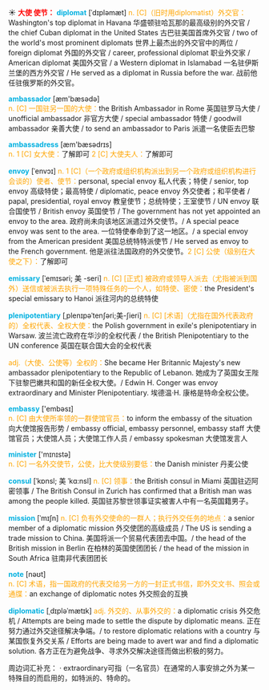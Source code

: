 ☀ <font color="red">**大使 使节：**</font>
<font color="sky blue">**diplomat**</font> [ˈdɪpləmæt]
<font color="orange">n. [C]（旧时用diplomatist）外交官：</font>Washington's top diplomat in Havana 华盛顿驻哈瓦那的最高级别的外交官 / the chief Cuban diplomat in the United States 古巴驻美国首席外交官 / two of the world's most prominent diplomats 世界上最杰出的外交官中的两位 / foreign diplomat 外国的外交官 / career, professional diplomat 职业外交家 / American diplomat 美国外交官 / a Western diplomat in Islamabad 一名驻伊斯兰堡的西方外交官 / He served as a diplomat in Russia before the war. 战前他任驻俄罗斯的外交官。

<font color="sky blue">**ambassador**</font> [æm'bæsədə]  
<font color="orange">n. [C] 一国驻另一国的大使：</font>the British Ambassador in Rome 英国驻罗马大使 / unofficial ambassador 非官方大使 / special ambassador 特使 / goodwill ambassador 亲善大使 / to send an ambassador to Paris 派遣一名使臣去巴黎

<font color="sky blue">**ambassadress**</font> [æm'bæsədrɪs]  
<font color="orange">n. 1 [C] 女大使：</font>了解即可 <font color="orange">2 [C] 大使夫人：</font>了解即可
           
<font color="sky blue">**envoy**</font> [ˈenvɔɪ]
<font color="orange">n. 1 [C]（一个政府或组织机构派出到另一个政府或组织机构进行会谈的）使者、使节：</font>personal, special envoy 私人代表；特使 / senior, top envoy 高级特使；最高特使 / diplomatic, peace envoy 外交使者；和平使者 / papal, presidential, royal envoy 教皇使节；总统特使；王室使节 / UN envoy 联合国使节 / British envoy 英国使节 / The government has not yet appointed an envoy to the area. 政府尚未向该地区派遣过外交使节。/ A special peace envoy was sent to the area. 一位特使奉命到了这一地区。/ a special envoy from the American president 美国总统特特派使节 / He served as envoy to the French government. 他是派往法国政府的外交使节。<font color="orange">2 [C] 公使（级别在大使之下）：</font>了解即可
           
<font color="sky blue">**emissary**</font> [ˈemɪsəri; 美 -seri]
<font color="orange">n. [C] [正式] 被政府或领导人派去（尤指被派到国外）送信或被派去执行一项特殊任务的一个人，如特使、密使：</font>the President's special emissary to Hanoi 派往河内的总统特使           

<font color="sky blue">**plenipotentiary**</font> [ˌplenɪpəˈtenʃəri;美-ʃieri]
<font color="orange">n. [C] [术语]（尤指在国外代表政府的）全权代表、全权大使：</font>the Polish government in exile's plenipotentiary in Warsaw. 波兰流亡政府在华沙的全权代表 / the British Plenipotentiary to the UN conference 英国在联合国大会的全权代表

<font color="orange">adj.（大使、公使等）全权的：</font>She became Her Britannic Majesty's new ambassador plenipotentiary to the Republic of Lebanon. 她成为了英国女王陛下驻黎巴嫩共和国的新任全权大使。/ Edwin H. Conger was envoy extraordinary and Minister Plenipotentiary. 埃德温·H. 康格是特命全权公使。

<font color="sky blue">**embassy**</font> ['embəsɪ]  
<font color="orange">n. [C] 由大使所率领的一群使馆官员：</font>to inform the embassy of the situation 向大使馆报告形势 / embassy official, embassy personnel, embassy staff 大使馆官员；大使馆人员；大使馆工作人员 / embassy spokesman 大使馆发言人

<font color="sky blue">**minister**</font> ['mɪnɪstə]  
<font color="orange">n. [C] 一名外交使节，公使，比大使级别要低：</font>the Danish minister 丹麦公使
           
<font color="sky blue">**consul**</font> [ˈkɒnsl; 美 ˈkɑ:nsl]
<font color="orange">n. [C] 领事：</font>the British consul in Miami 英国驻迈阿密领事 / The British Consul in Zurich has confirmed that a British man was among the people killed. 英国驻苏黎世领事证实被害人中有一名英国籍男子。
           
<font color="sky blue">**mission**</font> [ˈmɪʃn]
<font color="orange">n. [C] 负有外交使命的一群人；执行外交任务的地点：</font>a senior member of a diplomatic mission 外交使团的高级成员 / The US is sending a trade mission to China. 美国将派一个贸易代表团去中国。/ the head of the British mission in Berlin 在柏林的英国使团团长 / the head of the mission in South Africa 驻南非代表团团长

<font color="sky blue">**note**</font> [nəʊt]  
<font color="orange">n. [C] 术语，指一国政府的代表交给另一方的一封正式书信，即外交文书、照会或通牒：</font>an exchange of diplomatic notes 外交照会的互换

<font color="sky blue">**diplomatic**</font> [ˌdɪpləˈmætɪk]
<font color="orange">adj. 外交的、从事外交的：</font>a diplomatic crisis 外交危机 / Attempts are being made to settle the dispute by diplomatic means. 正在努力通过外交途径解决争端。/ to restore diplomatic relations with a country 与某国恢复外交关系 / Efforts are being made to avert war and find a diplomatic solution. 各方正在为避免战争、寻求外交解决途径而做出积极的努力。

周边词汇补充：
· extraordinary可指（一名官员）在通常的人事安排之外为某一特殊目的而启用的，如特派的、特命的。

